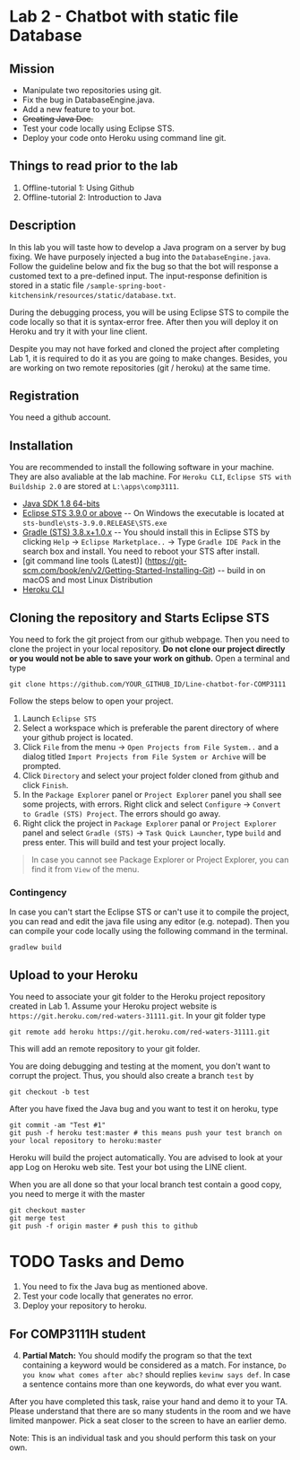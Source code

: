 # Lab 2 - Chatbot with static file Database

## Mission

* Manipulate two repositories using git.
* Fix the bug in DatabaseEngine.java.
* Add a new feature to your bot.
* ~~Creating Java Doc.~~
* Test your code locally using Eclipse STS.
* Deploy your code onto Heroku using command line git.

## Things to read prior to the lab

1. Offline-tutorial 1: Using Github
2. Offline-tutorial 2: Introduction to Java

## Description

In this lab you will taste how to develop a Java program on a server by bug fixing. We have purposely injected a bug into the `DatabaseEngine.java`. Follow the guideline below and fix the bug so that the bot will response a customed text to a pre-defined input. The input-response definition is stored in a static file `/sample-spring-boot-kitchensink/resources/static/database.txt`. 

During the debugging process, you will be using Eclipse STS to compile the code locally so that it is syntax-error free. After then you will deploy it on Heroku and try it with your line client.

Despite you may not have forked and cloned the project after completing Lab 1, it is required to do it as you are going to make changes. Besides, you are working on two remote repositories (git / heroku) at the same time.

## Registration

You need a github account.

## Installation

You are recommended to install the following software in your machine. They are also avaliable at the lab machine. For `Heroku CLI`, `Eclipse STS with Buildship 2.0` are stored at `L:\apps\comp3111`.

* [Java SDK 1.8 64-bits](http://www.oracle.com/technetwork/java/javase/downloads/jdk8-downloads-2133151.html)
* [Eclipse STS 3.9.0 or above](https://spring.io/tools/sts/all) -- On Windows the executable is located at `sts-bundle\sts-3.9.0.RELEASE\STS.exe`
* [Gradle (STS) 3.8.x+1.0.x](https://marketplace.eclipse.org/content/gradle-ide-pack) -- You should install this in Eclipse STS by clicking `Help` -> `Eclipse Marketplace..` -> Type `Gradle IDE Pack` in the search box and install. You need to reboot your STS after install. 
* [git command line tools (Latest)] (https://git-scm.com/book/en/v2/Getting-Started-Installing-Git) -- build in on macOS and most Linux Distribution
* [Heroku CLI](https://devcenter.heroku.com/articles/heroku-cli)

## Cloning the repository and Starts Eclipse STS

You need to fork the git project from our github webpage. Then you need to clone the project in your local repository. 
**Do not clone our project directly or you would not be able to save your work on github.** Open a terminal and type
```
git clone https://github.com/YOUR_GITHUB_ID/Line-chatbot-for-COMP3111 
```


Follow the steps below to open your project.

1. Launch `Eclipse STS`
2. Select a workspace which is preferable the parent directory of where your github project is located.
3. Click `File` from the menu -> `Open Projects from File System..` and a dialog titled `Import Projects from File System or Archive` will be prompted.
4. Click `Directory` and select your project folder cloned from github and click `Finish`.
5. In the `Package Explorer` panel or `Project Explorer` panel you shall see some projects, with errors. Right click and select `Configure` -> `Convert to Gradle (STS) Project`. The errors should go away. 
6. Right click the project in `Package Explorer` panal or `Project Explorer` panel and select `Gradle (STS)` -> `Task Quick Launcher`, type `build` and press enter. This will build and test your project locally.

> In case you cannot see Package Explorer or Project Explorer, you can find it from `View` of the menu.

### Contingency

In case you can't start the Eclipse STS or can't use it to compile the project, you can read and edit the java file using any editor (e.g. notepad). Then you can compile your code locally using the following command in the terminal.

```
gradlew build 
```

## Upload to your Heroku

You need to associate your git folder to the Heroku project repository created in Lab 1. Assume your Heroku project website is `https://git.heroku.com/red-waters-31111.git`. In your git folder type
```
git remote add heroku https://git.heroku.com/red-waters-31111.git
```
This will add an remote repository to your git folder.

You are doing debugging and testing at the moment, you don't want to corrupt the project. Thus, you should also create a branch `test` by
```
git checkout -b test
```

After you have fixed the Java bug and you want to test it on heroku, type
```
git commit -am "Test #1"    
git push -f heroku test:master # this means push your test branch on your local repository to heroku:master
```

Heroku will build the project automatically. You are advised to look at your app Log on Heroku web site. Test your bot using the LINE client.

When you are all done so that your local branch test contain a good copy, you need to merge it with the master
```
git checkout master
git merge test
git push -f origin master # push this to github
```


# TODO Tasks and Demo

1. You need to fix the Java bug as mentioned above.
2. Test your code locally that generates no error.
3. Deploy your repository to heroku.

## For COMP3111H student

4. **Partial Match:** You should modify the program so that the text containing a keyword would be considered as a match. For instance, `Do you know what comes after abc?` should replies `kevinw says def`. In case a sentence contains more than one keywords, do what ever you want.

After you have completed this task, raise your hand and demo it to your TA. Please understand that there are so many students in the room and we have limited manpower. Pick a seat closer to the screen to have an earlier demo.

Note: This is an individual task and you should perform this task on your own.


